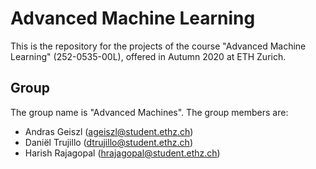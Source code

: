 # Advanced Machine Learning

This is the repository for the projects of the course "Advanced Machine Learning" (252-0535-00L), offered in Autumn 2020 at ETH Zurich.

## Group

The group name is "Advanced Machines".
The group members are:
* Andras Geiszl (ageiszl@student.ethz.ch)
* Daniël Trujillo (dtrujillo@student.ethz.ch)
* Harish Rajagopal (hrajagopal@student.ethz.ch)
